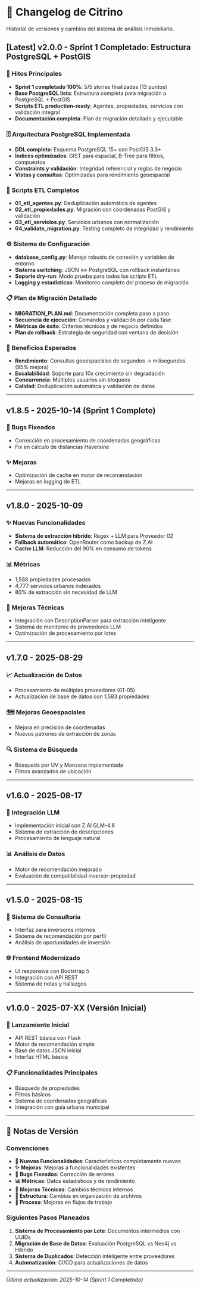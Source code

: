 # 🔄 Changelog de Citrino

Historial de versiones y cambios del sistema de análisis inmobiliario.

## [Latest] v2.0.0 - Sprint 1 Completado: Estructura PostgreSQL + PostGIS

### 🎉 Hitos Principales
- **Sprint 1 completado 100%**: 5/5 stories finalizadas (13 puntos)
- **Base PostgreSQL lista**: Estructura completa para migración a PostgreSQL + PostGIS
- **Scripts ETL production-ready**: Agentes, propiedades, servicios con validación integral
- **Documentación completa**: Plan de migración detallado y ejecutable

### 🗄️ Arquitectura PostgreSQL Implementada
- **DDL completo**: Esquema PostgreSQL 15+ con PostGIS 3.3+
- **Índices optimizados**: GIST para espacial, B-Tree para filtros, compuestos
- **Constraints y validación**: Integridad referencial y reglas de negocio
- **Vistas y consultas**: Optimizadas para rendimiento geoespacial

### 🔄 Scripts ETL Completos
- **01_etl_agentes.py**: Deduplicación automática de agentes
- **02_etl_propiedades.py**: Migración con coordenadas PostGIS y validación
- **03_etl_servicios.py**: Servicios urbanos con normalización
- **04_validate_migration.py**: Testing completo de integridad y rendimiento

### ⚙️ Sistema de Configuración
- **database_config.py**: Manejo robusto de conexión y variables de entorno
- **Sistema switching**: JSON ↔ PostgreSQL con rollback instantáneo
- **Soporte dry-run**: Modo prueba para todos los scripts ETL
- **Logging y estadísticas**: Monitoreo completo del proceso de migración

### 📋 Plan de Migración Detallado
- **MIGRATION_PLAN.md**: Documentación completa paso a paso
- **Secuencia de ejecución**: Comandos y validación por cada fase
- **Métricas de éxito**: Criterios técnicos y de negocio definidos
- **Plan de rollback**: Estrategia de seguridad con ventana de decisión

### 🚀 Beneficios Esperados
- **Rendimiento**: Consultas geoespaciales de segundos → milisegundos (95% mejora)
- **Escalabilidad**: Soporte para 10x crecimiento sin degradación
- **Concurrencia**: Múltiples usuarios sin bloqueos
- **Calidad**: Deduplicación automática y validación de datos

---

## v1.8.5 - 2025-10-14 (Sprint 1 Complete)

### 🐛 Bugs Fixeados
- Corrección en procesamiento de coordenadas geográficas
- Fix en cálculo de distancias Haversine

### ✨ Mejoras
- Optimización de cache en motor de recomendación
- Mejoras en logging de ETL

---

## v1.8.0 - 2025-10-09

### ✨ Nuevas Funcionalidades
- **Sistema de extracción híbrido**: Regex + LLM para Proveedor 02
- **Fallback automático**: OpenRouter como backup de Z.AI
- **Cache LLM**: Reducción del 90% en consumo de tokens

### 📊 Métricas
- 1,588 propiedades procesadas
- 4,777 servicios urbanos indexados
- 80% de extracción sin necesidad de LLM

### 🔧 Mejoras Técnicas
- Integración con DescriptionParser para extracción inteligente
- Sistema de monitoreo de proveedores LLM
- Optimización de procesamiento por lotes

---

## v1.7.0 - 2025-08-29

### 📈 Actualización de Datos
- Procesamiento de múltiples proveedores (01-05)
- Actualización de base de datos con 1,583 propiedades

### 🗺️ Mejoras Geoespaciales
- Mejora en precisión de coordenadas
- Nuevos patrones de extracción de zonas

### 🔍 Sistema de Búsqueda
- Búsqueda por UV y Manzana implementada
- Filtros avanzados de ubicación

---

## v1.6.0 - 2025-08-17

### 🤖 Integración LLM
- Implementación inicial con Z.AI GLM-4.6
- Sistema de extracción de descripciones
- Procesamiento de lenguaje natural

### 📊 Análisis de Datos
- Motor de recomendación mejorado
- Evaluación de compatibilidad inversor-propiedad

---

## v1.5.0 - 2025-08-15

### 🏢 Sistema de Consultoría
- Interfaz para inversores internos
- Sistema de recomendación por perfil
- Análisis de oportunidades de inversión

### 🌐 Frontend Modernizado
- UI responsiva con Bootstrap 5
- Integración con API REST
- Sistema de notas y hallazgos

---

## v1.0.0 - 2025-07-XX (Versión Inicial)

### 🚀 Lanzamiento Inicial
- API REST básica con Flask
- Motor de recomendación simple
- Base de datos JSON inicial
- Interfaz HTML básica

### 📋 Funcionalidades Principales
- Búsqueda de propiedades
- Filtros básicos
- Sistema de coordenadas geográficas
- Integración con guía urbana municipal

---

## 📝 Notas de Versión

### Convenciones
- **🚀 Nuevas Funcionalidades**: Características completamente nuevas
- **✨ Mejoras**: Mejoras a funcionalidades existentes
- **🐛 Bugs Fixeados**: Corrección de errores
- **📊 Métricas**: Datos estadísticos y de rendimiento
- **🔧 Mejoras Técnicas**: Cambios técnicos internos
- **📁 Estructura**: Cambios en organización de archivos
- **🔄 Proceso**: Mejoras en flujos de trabajo

### Siguientes Pasos Planeados
1. **Sistema de Procesamiento por Lote**: Documentos intermedios con UUIDs
2. **Migración de Base de Datos**: Evaluación PostgreSQL vs Neo4j vs Híbrido
3. **Sistema de Duplicados**: Detección inteligente entre proveedores
4. **Automatización**: CI/CD para actualizaciones de datos

---

*Última actualización: 2025-10-14 (Sprint 1 Completado)*